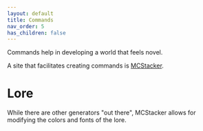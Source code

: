 ```yaml
---
layout: default
title: Commands
nav_order: 5
has_children: false
---
```


Commands help in developing a world that feels novel.

A site that facilitates creating commands is [MCStacker](https://mcstacker.net/).

# Lore

While there are other generators "out there", MCStacker allows for modifying
the colors and fonts of the lore. 
